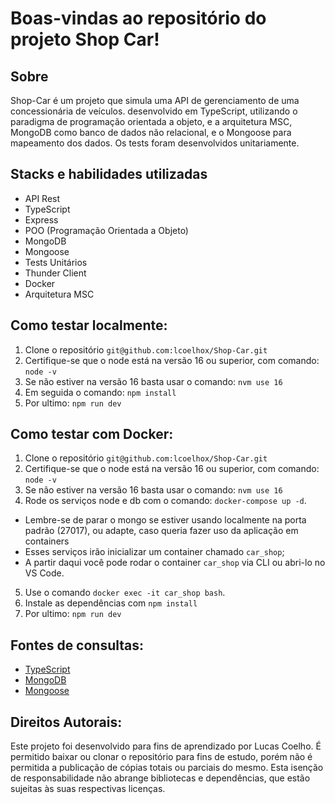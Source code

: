 # Boas-vindas ao repositório do projeto Shop Car!

## Sobre
Shop-Car é um projeto que simula uma API de gerenciamento de uma concessionária de veículos. desenvolvido em TypeScript, utilizando o paradigma de programação orientada a objeto, e a arquitetura MSC, MongoDB como banco de dados não relacional, e o Mongoose  para mapeamento dos dados. Os tests foram desenvolvidos unitariamente.

## Stacks e habilidades utilizadas
- API Rest
- TypeScript
- Express
- POO (Programação Orientada a Objeto)
- MongoDB
- Mongoose
- Tests Unitários
- Thunder Client
- Docker
- Arquitetura MSC

## Como testar localmente:
1. Clone o repositório `git@github.com:lcoelhox/Shop-Car.git`
2. Certifique-se que o node está na versão 16 ou superior, com comando: `node -v`
3. Se não estiver na versão 16 basta usar o comando: `nvm use 16`
4. Em seguida o comando: `npm install`
5. Por ultimo: `npm run dev`

## Como testar com Docker:
1. Clone o repositório `git@github.com:lcoelhox/Shop-Car.git`
2. Certifique-se que o node está na versão 16 ou superior, com comando: `node -v`
3. Se não estiver na versão 16 basta usar o comando: `nvm use 16`
4. Rode os serviços node e db com o comando: `docker-compose up -d`.

- Lembre-se de parar o mongo se estiver usando localmente na porta padrão (27017), ou adapte, caso queria fazer uso da aplicação em containers
- Esses serviços irão inicializar um container chamado `car_shop`;
- A partir daqui você pode rodar o container `car_shop` via CLI ou abri-lo no VS Code.

5. Use o comando `docker exec -it car_shop bash`.
6. Instale as dependências com `npm install`
7. Por ultimo: `npm run dev`

## Fontes de consultas:
* [TypeScript](https://www.typescriptlang.org/docs/)
* [MongoDB](https://www.mongodb.com/docs/)
* [Mongoose](https://mongoosejs.com/docs/guide.html)

## Direitos Autorais:
Este projeto foi desenvolvido para fins de aprendizado por Lucas Coelho. É permitido baixar ou clonar o repositório para fins de estudo, porém não é permitida a publicação de cópias totais ou parciais do mesmo. Esta isenção de responsabilidade não abrange bibliotecas e dependências, que estão sujeitas às suas respectivas licenças.
